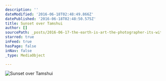 ```yaml
---
description: ''
dateModified: '2016-06-18T02:48:49.866Z'
datePublished: '2016-06-18T02:48:50.575Z'
title: Sunset over Tamshui
author: []
sourcePath: _posts/2016-06-17-the-earth-is-art-the-photographer-its-witness.md
starred: true
inFeed: true
hasPage: false
inNav: false
_type: MediaObject

---
```

![Sunset over Tamshui](https://imgflo.herokuapp.com/graph/vahj1ThiexotieMo/b281db8ccd9c4d237ed6ef684d483316/croprotate.jpg?cropheight=2001&cropwidth=3546&degrees=0&input=https%3A%2F%2Fthe-grid-user-content.s3-us-west-2.amazonaws.com%2F637ba578-d8f1-4cc3-82a9-f2476c6eddae.jpg&x=0&y=0)